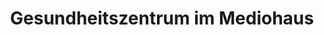 ---
title: "Gesundheitszentrum im Mediohaus"
url: /kaltenkirchen/gesundheitszentrum-im-mediohaus/
shop: Sanitätshaus
---